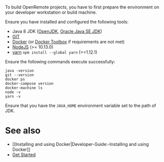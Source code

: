 To build OpenRemote projects, you have to first prepare the environment on your developer workstation or build machine.

Ensure you have installed and configured the following tools:

* Java 8 JDK ([OpenJDK](http://openjdk.java.net/), [Oracle Java SE JDK](http://www.oracle.com/technetwork/java/javase/downloads/index.html))
* [GIT](https://git-scm.com/downloads)
* [Docker](https://www.docker.com/get-started) (or [Docker Toolbox](https://docs.docker.com/toolbox/overview/) if requirements are not met)
* [NodeJS](https://nodejs.org/en/download/current/) (>= 10.13.0)
* [yarn](https://yarnpkg.com/lang/en/) `npm install --global yarn` (>=1.12.1)

Ensure the following commands execute successfully:

```
java -version
git --version
docker ps
docker-compose version
docker-machine ls
node -v
yarn -v
```

Ensure that you have the `JAVA_HOME` environment variable set to the path of JDK.

# See also

- [[Installing and using Docker|Developer-Guide:-Installing and using Docker]]
- [Get Started](https://openremote.io/get-started-manager/)
